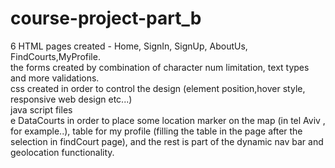 # course-project-part_b
 6 HTML pages created - Home, SignIn, SignUp, AboutUs, FindCourts,MyProfile.<br />
 the forms created by combination of character num limitation, text types and more validations.<br />
 css created in order to control the design (element position,hover style, responsive web design etc...)<br />
 java script files <br />
 e DataCourts in order to place some location marker on the map (in tel Aviv , for example..), table for my profile (filling the table in the page after the selection in findCourt page), and the rest is part of the dynamic nav bar  and geolocation functionality.
